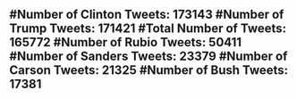 #Number of Clinton Tweets: 173143
#Number of Trump Tweets: 171421
#Total Number of Tweets: 165772 
#Number of Rubio Tweets: 50411
#Number of Sanders Tweets: 23379
#Number of Carson Tweets: 21325
#Number of Bush Tweets: 17381
---
